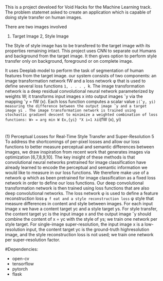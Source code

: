 This is a project develoed for Void Hacks for the Machine Learning track. The problem statemet asked to create an application which is capable of doing style transfer on human images.

There are two images involved
1. Target Image
2, Style Image

The Style of style image has to be transfered to the target image with its properties remaining intact.
This project uses CNN to separate out Humans and background from the target image. It then gives option to perform style transfer only on background, foreground or on complete image.

It uses Deeplab model to perform the task of segmentation of human features from the target image.
our system consists of two components: an image transformation network fW and a loss network φ that is used to define several loss
functions `1, . . . , `k. The image transformation network is a deep residual convolutional neural network parameterized by weights W; it transforms input images
x into output images ˆy via the mapping ˆy = fW (x). Each loss function computes
a scalar value `i(ˆy, yi) measuring the difference between the output image ˆy and
a target image yi
. The image transformation network is trained using stochastic
gradient descent to minimize a weighted combination of loss functions:
W∗ = arg min
W
Ex,{yi}
"X
i=1
λi`i(fW (x), yi)
#
(1)
Perceptual Losses for Real-Time Style Transfer and Super-Resolution 5
To address the shortcomings of per-pixel losses and allow our loss functions
to better measure perceptual and semantic differences between images, we draw
inspiration from recent work that generates images via optimization [6,7,8,9,10].
The key insight of these methods is that convolutional neural networks pretrained for image classification have already learned to encode the perceptual
and semantic information we would like to measure in our loss functions. We
therefore make use of a network φ which as been pretrained for image classification as a fixed loss network in order to define our loss functions. Our deep
convolutional transformation network is then trained using loss functions that
are also deep convolutional networks.
The loss network φ is used to define a feature reconstruction loss `
φ
f eat and
a style reconstruction loss `
φ
style that measure differences in content and style
between images. For each input image x we have a content target yc and a style
target ys. For style transfer, the content target yc is the input image x and the
output image ˆy should combine the content of x = yc with the style of ys; we
train one network per style target. For single-image super-resolution, the input
image x is a low-resolution input, the content target yc is the ground-truth highresolution image, and the style reconstruction loss is not used; we train one
network per super-resolution factor.

#Dependencies:
- open-cv
- tensorflow
- pytorch
- flask
